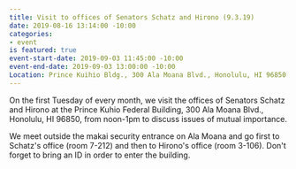 ```yaml
---
title: Visit to offices of Senators Schatz and Hirono (9.3.19)
date: 2019-08-16 13:14:00 -10:00
categories:
- event
is featured: true
event-start-date: 2019-09-03 11:45:00 -10:00
event-end-date: 2019-09-03 13:00:00 -10:00
Location: Prince Kuihio Bldg., 300 Ala Moana Blvd., Honolulu, HI 96850
---
```


On the first Tuesday of every month, we visit the offices of Senators Schatz and Hirono at the Prince Kuhio Federal Building, 300 Ala Moana Blvd., Honolulu, HI 96850, from noon-1pm to discuss issues of mutual importance.

We meet outside the makai security entrance on Ala Moana and go first to Schatz's office (room 7-212) and then to Hirono's office (room 3-106). Don't forget to bring an ID in order to enter the building.